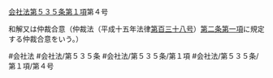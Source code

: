 [会社法第５３５条第１項](会社法＿＿＿＿第５３５条第１項)第４号

和解又は仲裁合意（仲裁法（平成十五年法律[第百三十八号](会社法＿＿＿＿第５３５条第１項第１３８号)）[第二条第一項](会社法＿＿＿＿第２条第１項)に規定する仲裁合意をいう。）


#会社法
#会社法/第５３５条
#会社法/第５３５条/第１項
#会社法/第５３５条/第１項/第４号

